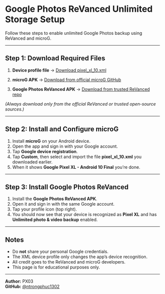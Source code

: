 # Google Photos ReVanced Unlimited Storage Setup

Follow these steps to enable unlimited Google Photos backup using ReVanced and microG.

---

## Step 1: Download Required Files

1. **Device profile file**
   → [Download pixel_xl_10.xml](https://drive.google.com/file/d/1CI05fowIgyVbrlxK9KvoG1QMDHs94UjC/view?usp=sharing)

2. **microG APK**
   → [Download from official microG GitHub](https://github.com/ReVanced/GmsCore/releases/latest)

3. **Google Photos ReVanced APK**
   → [Download from trusted ReVanced repo](https://github.com/Unofficial-Life/revanced-gphotos-build/releases/latest)

_(Always download only from the official ReVanced or trusted open-source sources.)_

---

## Step 2: Install and Configure microG

1. Install **microG** on your Android device.
2. Open the app and sign in with your Google account.
3. Tap **Google device registration**.
4. Tap **Custom**, then select and import the file **pixel_xl_10.xml** you downloaded earlier.
5. When it shows **Google Pixel XL - Android 10 Final** you’re done.

---

## Step 3: Install Google Photos ReVanced

1. Install the **Google Photos ReVanced APK**.
2. Open it and sign in with the same Google account.
3. Tap your profile icon (top right).
4. You should now see that your device is recognized as **Pixel XL** and has  
   **Unlimited photo & video backup** enabled.

---

## Notes

- Do **not** share your personal Google credentials.
- The XML device profile only changes the app’s device recognition.
- All credit goes to the ReVanced and microG developers.
- This page is for educational purposes only.

---

**Author:** PX03  
**GitHub:** [@ntrongphuc1302](https://github.com/ntrongphuc1302)
